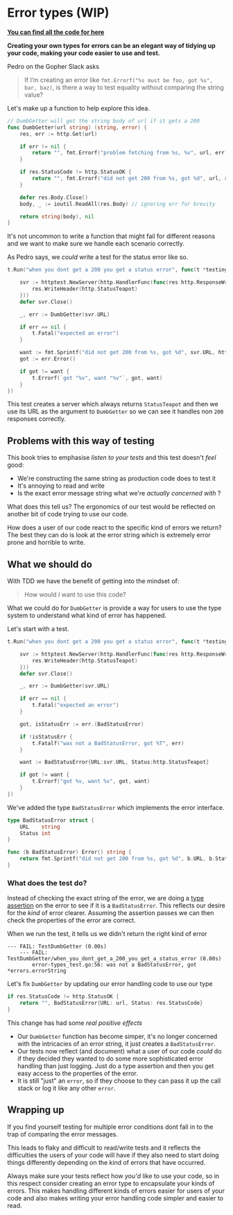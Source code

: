 # Error types (WIP)

**[You can find all the code for here](https://github.com/quii/learn-go-with-tests/tree/master/q-and-a/error-types)**

**Creating your own types for errors can be an elegant way of tidying up your code, making your code easier to use and test.**

Pedro on the Gopher Slack asks

> If I’m creating an error like `fmt.Errorf("%s must be foo, got %s", bar, baz)`, is there a way to test equality without comparing the string value?

Let's make up a function to help explore this idea. 

```go
// DumbGetter will get the string body of url if it gets a 200
func DumbGetter(url string) (string, error) {
	res, err := http.Get(url)

	if err != nil {
		return "", fmt.Errorf("problem fetching from %s, %v", url, err)
	}

	if res.StatusCode != http.StatusOK {
		return "", fmt.Errorf("did not get 200 from %s, got %d", url, res.StatusCode)
	}

	defer res.Body.Close()
	body, _ := ioutil.ReadAll(res.Body) // ignoring err for brevity

	return string(body), nil
}
```

It's not uncommon to write a function that might fail for different reasons and we want to make sure we handle each scenario correctly.

As Pedro says, we _could_ write a test for the status error like so.

```go
t.Run("when you dont get a 200 you get a status error", func(t *testing.T) {

    svr := httptest.NewServer(http.HandlerFunc(func(res http.ResponseWriter, req *http.Request) {
        res.WriteHeader(http.StatusTeapot)
    }))
    defer svr.Close()

    _, err := DumbGetter(svr.URL)

    if err == nil {
        t.Fatal("expected an error")
    }

    want := fmt.Sprintf("did not get 200 from %s, got %d", svr.URL, http.StatusTeapot)
    got := err.Error()

    if got != want {
        t.Errorf(`got "%v", want "%v"`, got, want)
    }
})
```

This test creates a server which always returns `StatusTeapot` and then we use its URL as the argument to `DumbGetter` so we can see it handles non `200` responses correctly.

## Problems with this way of testing

This book tries to emphasise _listen to your tests_ and this test doesn't _feel_ good:

- We're constructing the same string as production code does to test it
- It's annoying to read and write
- Is the exact error message string what we're _actually concerned with_ ?

What does this tell us? The ergonomics of our test would be reflected on another bit of code trying to use our code. 

How does a user of our code react to the specific kind of errors we return? The best they can do is look at the error string which is extremely error prone and horrible to write.

## What we should do

With TDD we have the benefit of getting into the mindset of:

> How would _I_ want to use this code? 

What we could do for `DumbGetter` is provide a way for users to use the type system to understand what kind of error has happened. 

Let's start with a test.

```go
t.Run("when you dont get a 200 you get a status error", func(t *testing.T) {

    svr := httptest.NewServer(http.HandlerFunc(func(res http.ResponseWriter, req *http.Request) {
        res.WriteHeader(http.StatusTeapot)
    }))
    defer svr.Close()

    _, err := DumbGetter(svr.URL)

    if err == nil {
        t.Fatal("expected an error")
    }

    got, isStatusErr := err.(BadStatusError)

    if !isStatusErr {
        t.Fatalf("was not a BadStatusError, got %T", err)
    }

    want := BadStatusError{URL:svr.URL, Status:http.StatusTeapot}

    if got != want {
        t.Errorf("got %v, want %v", got, want)
    }
})
```

We've added the type `BadStatusError` which implements the error interface.

```go
type BadStatusError struct {
	URL    string
	Status int
}

func (b BadStatusError) Error() string {
	return fmt.Sprintf("did not get 200 from %s, got %d", b.URL, b.Status)
}
```

### What does the test do?

Instead of checking the exact string of the error, we are doing a [type assertion](https://tour.golang.org/methods/15) on the error to see if it is a `BadStatusError`. This reflects our desire for the _kind_ of error clearer. Assuming the assertion passes we can then check the properties of the error are correct. 

When we run the test, it tells us we didn't return the right kind of error

```
--- FAIL: TestDumbGetter (0.00s)
    --- FAIL: TestDumbGetter/when_you_dont_get_a_200_you_get_a_status_error (0.00s)
    	error-types_test.go:56: was not a BadStatusError, got *errors.errorString
```

Let's fix `DumbGetter` by updating our error handling code to use our type

```go
if res.StatusCode != http.StatusOK {
    return "", BadStatusError{URL: url, Status: res.StatusCode}
}
```

This change has had some _real positive effects_

- Our `DumbGetter` function has become simper, it's no longer concerned with the intricacies of an error string, it just creates a `BadStatusError`.
- Our tests now reflect (and document) what a user of our code _could_ do if they decided they wanted to do some more sophisticated error handling than just logging. Just do a type assertion and then you get easy access to the properties of the error. 
- It is still "just" an `error`, so if they choose to they can pass it up the call stack or log it like any other `error`.

## Wrapping up

If you find yourself testing for multiple error conditions dont fall in to the trap of comparing the error messages. 

This leads to flaky and difficult to read/write tests and it reflects the difficulties the users of your code will have if they also need to start doing things differently depending on the kind of errors that have occurred.

Always make sure your tests reflect how _you'd_ like to use your code, so in this respect consider creating an error type to encapsulate your kinds of errors. This makes handling different kinds of errors easier for users of your code and also makes writing your error handling code simpler and easier to read. 
 
